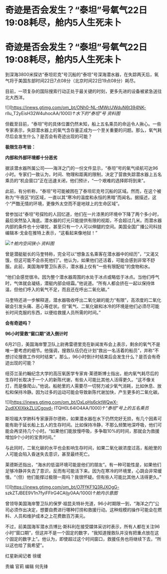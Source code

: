 # 奇迹是否会发生？“泰坦”号氧气22日19:08耗尽，舱内5人生死未卜

# 奇迹是否会发生？“泰坦”号氧气22日19:08耗尽，舱内5人生死未卜

到深海3800米探访“泰坦尼克”号沉船的“泰坦”号深海潜水器，在失踪两天后，氧气将于美国东部时间22日7点08分（北京时间22日19点08分）耗尽。

目前，一项复杂的国际搜索行动正处于最关键的时刻，更多先进的设备被紧急送往北大西洋。

![](https://inews.gtimg.com/om_bt/ONh0-NL-tMWcUWduN6t394NK-
rllu_T2yEisH32W4uhocAA/1000)_↑水下的“泰坦”号 资料图_

但截至目前，“泰坦”号的具体位置仍然未知，船上五名乘员的命运令人揪心。一些专家表示，失踪潜水器上的氧气含存量正成为一个至关重要的问题。那么，氧气耗尽后会发生什么？是否会有奇迹出现的可能？

**极限生存考验：**

**内部和外部环境都十分恶劣**

据该潜水器所属公司——海洋之门的一份文件显示，“泰坦”号的氧气续航可达96小时。专家们一致认为，时间、物理和距离的限制，决定了营救失踪潜水器上五名乘员的“机会窗口”正在迅速关闭，他们预计，“一个艰难的选择即将到来”。

此前，有分析称，“泰坦”号可能被困在了泰坦尼克号沉船的区域。然而，在这个被称为“午夜区”的区域，一直以其“寒冷的温度和永恒的黑暗”而闻名。据描述，这个“严酷无情的环境，更像外太空而不是地球上的生命区域”。

曾参加过“泰坦”号探险的人回忆道，他们在一片漆黑的环境中下降了两个多小时，最后突然坠入海底。潜水器的灯光只能提供有限的视距，不会超过几米。而潜水器内部的条件也十分堪忧，甚至只有一个人可以伸腿的空间。美国全国广播公司科技编辑本·戈金在推特上表示，“这看起来像地狱！”

![](https://inews.gtimg.com/om_bt/OWfe2b1BBxc6zvCv4fjOcUAtP1StPxmnX_BaPbMcn2XckAA/1000)_↑舱内空间狭小
资料图_

曾是潜艇艇长的马奎特称，完全可以“想象五名乘客在潜水器中的经历”，“又渴又饿，但这可能不会杀死他们”。他认为，如果他们还活着，可能会感到非常不舒服。此前，美国海岸警卫队表示，潜水器上仅有“一些有限配给”的食物和水。

“他们会感觉很冷。因为整个潜水器周围的水处于冰点或略低于冰点。当他们呼气时，气体就会凝结，潜艇内部会结霜。”他说道。“所有人都会挤在一起以保持体温，但他们呼入的氧气不足，而且还在呼出二氧化碳。”

马奎特还进一步解释道，潜水器吸收呼出二氧化碳的能力“有限”，高浓度的二氧化碳会引发头痛、恶心等症状。但“氧气、二氧化碳和冰冷的环境是他们必须尽可能长时间克服的东西，以便给救援人员所需的时间。”

**会有奇迹吗？**

**96小时营救“窗口期”进入倒计时**

6月21日，美国海岸警卫队上尉弗雷德里克在新闻发布会上表示，剩余的氧气不是唯一要考虑的细节。他强调，搜救队伍仍在计划“救出一名活着的船员”，并称“不想讨论搜救工作何时结束”。那么，96小时倒计时结束后会发生什么？是否会有奇迹出现的可能？

纽芬兰圣约翰纪念大学的高压氧医学专家肯·莱德斯博士指出，舱内氧气耗尽后的生存时长取决于一个人的新陈代谢，有些人可能比其他人活得更久。“这不像关灯，而是像爬山，”他说。船舱里的人需要尽一切努力减少氧气消耗，比如休息、放松和保持冷静。因为过多的运动可能会导致新陈代谢加快，产生更多的二氧化碳。

![](https://inews.gtimg.com/om_bt/OxLoHs6cktWQwX-2udIXXIXkkZLUCgovd-
ITQH0L64lO4AA/1000)_↑“泰坦”号上的五名乘员_

斯坦福大学肺科专家康菲尔德称，如果潜水器在水下仍然完好无损，有几个因素可能有助于延长船上五人的生存时间。比如保持冷静，不那么频繁地深呼吸，他们可能会再坚持几个小时。“如果他们能放慢呼吸，多争取10%的时间，那就会为救援增加9个小时的宝贵时间。”

与此同时，二氧化碳的水平也会影响生存时间，如果二氧化碳浓度过高，船舱里的人可能会陷入昏迷失去意识，甚至最终死亡。

莱德斯还指出，“海水的低温环境可能是他们的朋友”。有一种可能性是，如果他们足够冷静并失去了意识，反而有可能活下来。因为在寒冷的环境里，心跳会非常缓慢。“（但）他们能撑过极限一周吗？我很怀疑。但有些人可能比其他人活得更久。”

![](https://inews.gtimg.com/om_bt/O7FfKF1Q3RJXOgG-
szkZTJBEE9V1n7fyiFFlrG4CAIjy0AA/1000)_↑舱内示意图_

曾领导美国海岸警卫队的保罗·祖昆夫特补充道，96小时期限一到，“海洋之门”公司必须作出决定，想要自费进行哪种打捞和救援行动。这种规模的操作可能会在燃料、人员和维护成本之上花费数百万美元。

不过，前美国海军潜水员博比·斯科利在接受媒体采访时表示，所有人都在关注96小时“窗口期”，但这并不是一个固定的数字，“我知道搜救队并没有把重点放在这个固定的数字上”。他认为，即使超过这个时间窗口，救援任务也将继续下去，“所以这也给了我希望”。

红星新闻记者 徐缓

责编 官莉 编辑 何先锋

